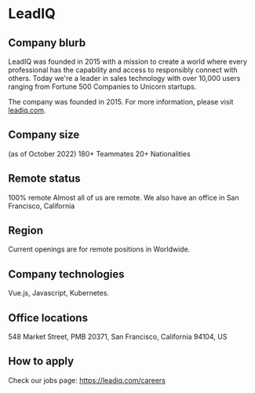 # LeadIQ

## Company blurb

LeadIQ was founded in 2015 with a mission to create a world where every professional has the capability and access to responsibly connect with others. Today we're a leader in sales technology with over 10,000 users ranging from Fortune 500 Companies to Unicorn startups.

The company was founded in 2015. For more information, please visit [leadiq.com](https://leadiq.com/).

## Company size

(as of October 2022)
180+ Teammates
20+ Nationalities

## Remote status

100% remote
Almost all of us are remote. We also have an office in San Francisco, California

## Region

Current openings are for remote positions in Worldwide.

## Company technologies

Vue.js, Javascript, Kubernetes.

## Office locations

548 Market Street,
PMB 20371,
San Francisco, California 94104, US

## How to apply

Check our jobs page: https://leadiq.com/careers
